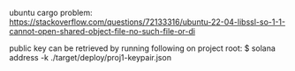 ubuntu cargo problem:
https://stackoverflow.com/questions/72133316/ubuntu-22-04-libssl-so-1-1-cannot-open-shared-object-file-no-such-file-or-di

public key can be retrieved by running following on project root:
$ solana address -k ./target/deploy/proj1-keypair.json


